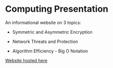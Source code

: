 # Computing Presentation

An informational website on 3 topics:

* Symmetric and Asymmetric Encryption

* Network Threats and Protection

* Algorithm Efficiency - Big O Notation

[Website hosted here](https://david-denny.github.io/ComputingPresentation/)
